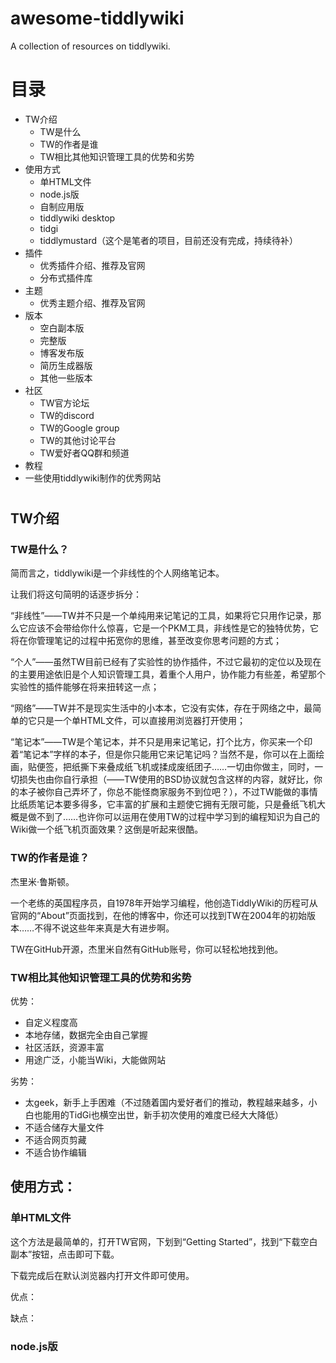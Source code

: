 # awesome-tiddlywiki
A collection of resources on tiddlywiki.

# 目录

- TW介绍
   - TW是什么
   - TW的作者是谁
   - TW相比其他知识管理工具的优势和劣势
- 使用方式
   - 单HTML文件
   - node.js版
   - 自制应用版
   - tiddlywiki desktop
   - tidgi
   - tiddlymustard（这个是笔者的项目，目前还没有完成，持续待补）
- 插件
   - 优秀插件介绍、推荐及官网
   - 分布式插件库
- 主题
   - 优秀主题介绍、推荐及官网
- 版本
   - 空白副本版
   - 完整版
   - 博客发布版
   - 简历生成器版
   - 其他一些版本
- 社区
   - TW官方论坛
   - TW的discord
   - TW的Google group
   - TW的其他讨论平台
   - TW爱好者QQ群和频道
- 教程
- 一些使用tiddlywiki制作的优秀网站

#

## TW介绍

### TW是什么？

简而言之，tiddlywiki是一个非线性的个人网络笔记本。

让我们将这句简明的话逐步拆分：

“非线性”——TW并不只是一个单纯用来记笔记的工具，如果将它只用作记录，那么它应该不会带给你什么惊喜，它是一个PKM工具，非线性是它的独特优势，它将在你管理笔记的过程中拓宽你的思维，甚至改变你思考问题的方式；

“个人”——虽然TW目前已经有了实验性的协作插件，不过它最初的定位以及现在的主要用途依旧是个人知识管理工具，着重个人用户，协作能力有些差，希望那个实验性的插件能够在将来扭转这一点；

“网络”——TW并不是现实生活中的小本本，它没有实体，存在于网络之中，最简单的它只是一个单HTML文件，可以直接用浏览器打开使用；

“笔记本”——TW是个笔记本，并不只是用来记笔记，打个比方，你买来一个印着“笔记本”字样的本子，但是你只能用它来记笔记吗？当然不是，你可以在上面绘画，贴便签，把纸撕下来叠成纸飞机或揉成废纸团子……一切由你做主，同时，一切损失也由你自行承担（——TW使用的BSD协议就包含这样的内容，就好比，你的本子被你自己弄坏了，你总不能怪商家服务不到位吧？），不过TW能做的事情比纸质笔记本要多得多，它丰富的扩展和主题使它拥有无限可能，只是叠纸飞机大概是做不到了……也许你可以运用在使用TW的过程中学习到的编程知识为自己的Wiki做一个纸飞机页面效果？这倒是听起来很酷。

### TW的作者是谁？

杰里米·鲁斯顿。

一个老练的英国程序员，自1978年开始学习编程，他创造TiddlyWiki的历程可从官网的“About”页面找到，在他的博客中，你还可以找到TW在2004年的初始版本……不得不说这些年来真是大有进步啊。

TW在GitHub开源，杰里米自然有GitHub账号，你可以轻松地找到他。

### TW相比其他知识管理工具的优势和劣势

优势：

- 自定义程度高
- 本地存储，数据完全由自己掌握
- 社区活跃，资源丰富
- 用途广泛，小能当Wiki，大能做网站

劣势：

- 太geek，新手上手困难（不过随着国内爱好者们的推动，教程越来越多，小白也能用的TidGi也横空出世，新手初次使用的难度已经大大降低）
- 不适合储存大量文件
- 不适合网页剪藏
- 不适合协作编辑

## 使用方式：

### 单HTML文件

这个方法是最简单的，打开TW官网，下划到“Getting Started”，找到“下载空白副本”按钮，点击即可下载。

下载完成后在默认浏览器内打开文件即可使用。

优点：

缺点：

### node.js版
